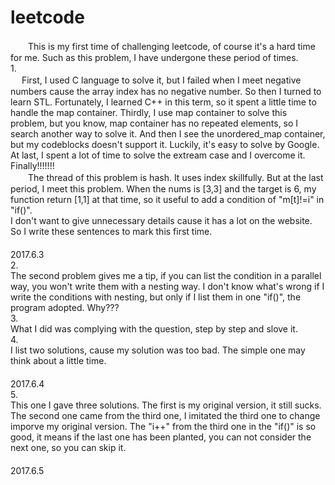 # leetcode<br>
　　This is my first time of challenging leetcode, of course it's a hard time for me. Such as this problem, I have undergone these period of times.<br>
1.<br>　
First, I used C language to solve it, but I failed when I meet negative numbers cause the array index has no negative number. So then I turned to learn STL. Fortunately, I learned C++ in this term, so it spent a little time to handle the map container. Thirdly, I use map container to solve this problem, but you know, map container has no repeated elements, so I search another way to solve it. And then I see the unordered_map container, but my codeblocks doesn't support it. Luckily, it's easy to solve by Google. At last, I spent a lot of time to solve the extream case and I overcome it. Finally!!!!!!!<br>
　　The thread of this problem is hash. It uses index skillfully. But at the last period, I meet this problem. When the nums is [3,3] and the target is 6, my function return [1,1] at that time, so it useful to add a condition of "m[t]!=i" in "if()".<br>
I don't want to give unnecessary details cause it has a lot on the website. So I write these sentences to mark this first time.<br>
　　　　　　　　　　　　　　　　　　　　　　　　　　　　　　　　　　　　　　　　　　　　　　　　　　　2017.6.3<br>
2.<br>
The second problem gives me a tip, if you can list the condition in a parallel way, you won't write them with a nesting way. I don't know what's wrong if I write the conditions with nesting, but only if I list them in one "if()", the program adopted. Why???<br>
3.<br>
What I did was complying with the question, step by step and slove it.<br>
4.<br>
I list two solutions, cause my solution was too bad. The simple one may think about a little time.<br>
　　　　　　　　　　　　　　　　　　　　　　　　　　　　　　　　　　　　　　　　　　　　　　　　　　　2017.6.4<br>
5.<br>
This one I gave three solutions. The first is my original version, it still sucks. The second one came from the third one, I imitated the third one to change imporve my original version. The "i++" from the third one in the "if()" is so good, it means if the last one has been planted, you can not consider the next one, so you can skip it.<br>
　　　　　　　　　　　　　　　　　　　　　　　　　　　　　　　　　　　　　　　　　　　　　　　　　　　2017.6.5<br>
